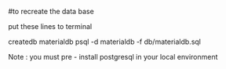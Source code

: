 #to recreate the data base

put these lines to terminal

createdb materialdb
psql -d materialdb -f db/materialdb.sql

Note : you must pre - install postgresql in your local environment
